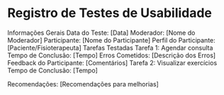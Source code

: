 # Registro de Testes de Usabilidade

Informações Gerais
Data do Teste: [Data]
Moderador: [Nome do Moderador]
Participante: [Nome do Participante]
Perfil do Participante: [Paciente/Fisioterapeuta]
Tarefas Testadas
Tarefa 1: Agendar consulta
Tempo de Conclusão: [Tempo]
Erros Cometidos: [Descrição dos Erros]
Feedback do Participante: [Comentários]
Tarefa 2: Visualizar exercícios
Tempo de Conclusão: [Tempo]

Recomendações: [Recomendações para melhorias]
